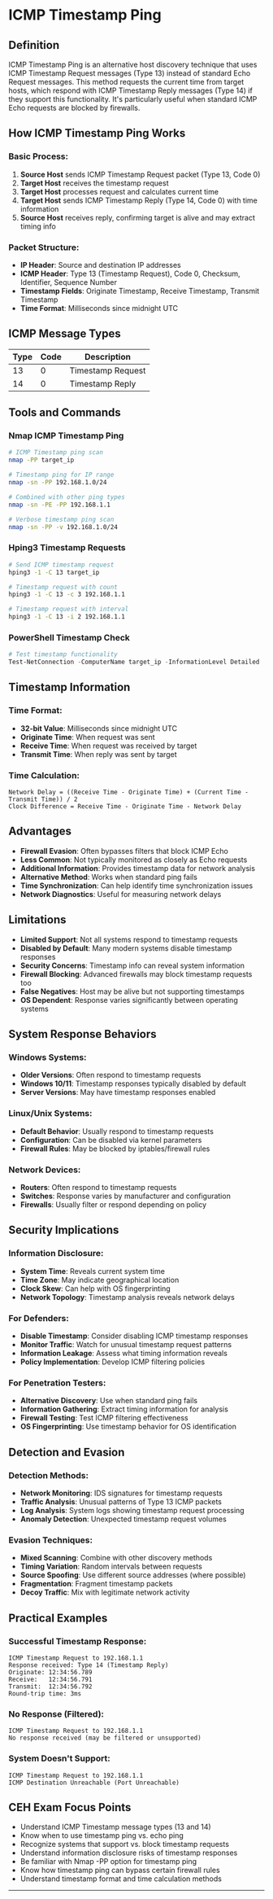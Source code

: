 # ICMP Timestamp Ping

## Definition

ICMP Timestamp Ping is an alternative host discovery technique that uses ICMP Timestamp Request messages (Type 13) instead of standard Echo Request messages. This method requests the current time from target hosts, which respond with ICMP Timestamp Reply messages (Type 14) if they support this functionality. It's particularly useful when standard ICMP Echo requests are blocked by firewalls.

## How ICMP Timestamp Ping Works

### Basic Process:
1. **Source Host** sends ICMP Timestamp Request packet (Type 13, Code 0)
2. **Target Host** receives the timestamp request
3. **Target Host** processes request and calculates current time
4. **Target Host** sends ICMP Timestamp Reply (Type 14, Code 0) with time information
5. **Source Host** receives reply, confirming target is alive and may extract timing info

### Packet Structure:
- **IP Header**: Source and destination IP addresses
- **ICMP Header**: Type 13 (Timestamp Request), Code 0, Checksum, Identifier, Sequence Number
- **Timestamp Fields**: Originate Timestamp, Receive Timestamp, Transmit Timestamp
- **Time Format**: Milliseconds since midnight UTC

## ICMP Message Types

| Type | Code | Description |
|------|------|-------------|
| 13   | 0    | Timestamp Request |
| 14   | 0    | Timestamp Reply |

## Tools and Commands

### Nmap ICMP Timestamp Ping
```bash
# ICMP Timestamp ping scan
nmap -PP target_ip

# Timestamp ping for IP range
nmap -sn -PP 192.168.1.0/24

# Combined with other ping types
nmap -sn -PE -PP 192.168.1.1

# Verbose timestamp ping scan
nmap -sn -PP -v 192.168.1.0/24
```

### Hping3 Timestamp Requests
```bash
# Send ICMP timestamp request
hping3 -1 -C 13 target_ip

# Timestamp request with count
hping3 -1 -C 13 -c 3 192.168.1.1

# Timestamp request with interval
hping3 -1 -C 13 -i 2 192.168.1.1
```

### PowerShell Timestamp Check
```powershell
# Test timestamp functionality
Test-NetConnection -ComputerName target_ip -InformationLevel Detailed
```

## Timestamp Information

### Time Format:
- **32-bit Value**: Milliseconds since midnight UTC
- **Originate Time**: When request was sent
- **Receive Time**: When request was received by target
- **Transmit Time**: When reply was sent by target

### Time Calculation:
```
Network Delay = ((Receive Time - Originate Time) + (Current Time - Transmit Time)) / 2
Clock Difference = Receive Time - Originate Time - Network Delay
```

## Advantages

- **Firewall Evasion**: Often bypasses filters that block ICMP Echo
- **Less Common**: Not typically monitored as closely as Echo requests  
- **Additional Information**: Provides timestamp data for network analysis
- **Alternative Method**: Works when standard ping fails
- **Time Synchronization**: Can help identify time synchronization issues
- **Network Diagnostics**: Useful for measuring network delays

## Limitations

- **Limited Support**: Not all systems respond to timestamp requests
- **Disabled by Default**: Many modern systems disable timestamp responses
- **Security Concerns**: Timestamp info can reveal system information
- **Firewall Blocking**: Advanced firewalls may block timestamp requests too
- **False Negatives**: Host may be alive but not supporting timestamps
- **OS Dependent**: Response varies significantly between operating systems

## System Response Behaviors

### Windows Systems:
- **Older Versions**: Often respond to timestamp requests
- **Windows 10/11**: Timestamp responses typically disabled by default
- **Server Versions**: May have timestamp responses enabled

### Linux/Unix Systems:
- **Default Behavior**: Usually respond to timestamp requests
- **Configuration**: Can be disabled via kernel parameters
- **Firewall Rules**: May be blocked by iptables/firewall rules

### Network Devices:
- **Routers**: Often respond to timestamp requests
- **Switches**: Response varies by manufacturer and configuration
- **Firewalls**: Usually filter or respond depending on policy

## Security Implications

### Information Disclosure:
- **System Time**: Reveals current system time
- **Time Zone**: May indicate geographical location
- **Clock Skew**: Can help with OS fingerprinting
- **Network Topology**: Timestamp analysis reveals network delays

### For Defenders:
- **Disable Timestamp**: Consider disabling ICMP timestamp responses
- **Monitor Traffic**: Watch for unusual timestamp request patterns
- **Information Leakage**: Assess what timing information reveals
- **Policy Implementation**: Develop ICMP filtering policies

### For Penetration Testers:
- **Alternative Discovery**: Use when standard ping fails
- **Information Gathering**: Extract timing information for analysis
- **Firewall Testing**: Test ICMP filtering effectiveness
- **OS Fingerprinting**: Use timestamp behavior for OS identification

## Detection and Evasion

### Detection Methods:
- **Network Monitoring**: IDS signatures for timestamp requests
- **Traffic Analysis**: Unusual patterns of Type 13 ICMP packets
- **Log Analysis**: System logs showing timestamp request processing
- **Anomaly Detection**: Unexpected timestamp request volumes

### Evasion Techniques:
- **Mixed Scanning**: Combine with other discovery methods
- **Timing Variation**: Random intervals between requests
- **Source Spoofing**: Use different source addresses (where possible)
- **Fragmentation**: Fragment timestamp packets
- **Decoy Traffic**: Mix with legitimate network activity

## Practical Examples

### Successful Timestamp Response:
```
ICMP Timestamp Request to 192.168.1.1
Response received: Type 14 (Timestamp Reply)
Originate: 12:34:56.789
Receive:   12:34:56.791
Transmit:  12:34:56.792
Round-trip time: 3ms
```

### No Response (Filtered):
```
ICMP Timestamp Request to 192.168.1.1
No response received (may be filtered or unsupported)
```

### System Doesn't Support:
```
ICMP Timestamp Request to 192.168.1.1  
ICMP Destination Unreachable (Port Unreachable)
```

## CEH Exam Focus Points

- Understand ICMP Timestamp message types (13 and 14)
- Know when to use timestamp ping vs. echo ping
- Recognize systems that support vs. block timestamp requests
- Understand information disclosure risks of timestamp responses
- Be familiar with Nmap -PP option for timestamp ping
- Know how timestamp ping can bypass certain firewall rules
- Understand timestamp format and time calculation methods
---
